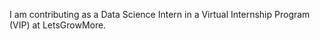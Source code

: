 I am contributing as a Data Science Intern in a Virtual Internship Program (VIP) at LetsGrowMore.



                  
